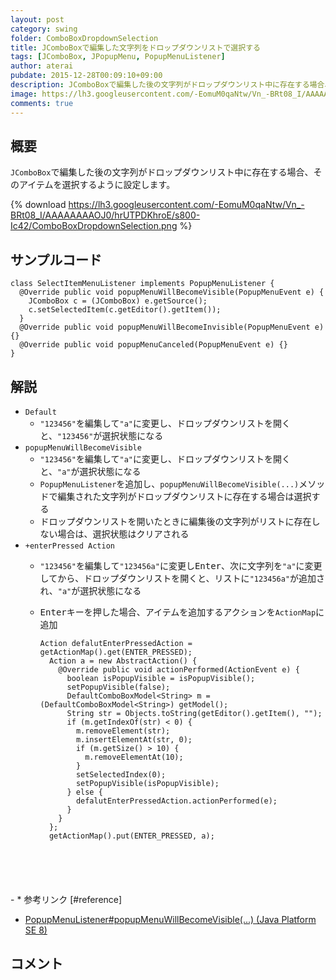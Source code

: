 ```yaml
---
layout: post
category: swing
folder: ComboBoxDropdownSelection
title: JComboBoxで編集した文字列をドロップダウンリストで選択する
tags: [JComboBox, JPopupMenu, PopupMenuListener]
author: aterai
pubdate: 2015-12-28T00:09:10+09:00
description: JComboBoxで編集した後の文字列がドロップダウンリスト中に存在する場合、そのアイテムを選択するように設定します。
image: https://lh3.googleusercontent.com/-EomuM0qaNtw/Vn_-BRt08_I/AAAAAAAAOJ0/hrUTPDKhroE/s800-Ic42/ComboBoxDropdownSelection.png
comments: true
---
```

## 概要
`JComboBox`で編集した後の文字列がドロップダウンリスト中に存在する場合、そのアイテムを選択するように設定します。

{% download https://lh3.googleusercontent.com/-EomuM0qaNtw/Vn_-BRt08_I/AAAAAAAAOJ0/hrUTPDKhroE/s800-Ic42/ComboBoxDropdownSelection.png %}

## サンプルコード
<pre class="prettyprint"><code>class SelectItemMenuListener implements PopupMenuListener {
  @Override public void popupMenuWillBecomeVisible(PopupMenuEvent e) {
    JComboBox c = (JComboBox) e.getSource();
    c.setSelectedItem(c.getEditor().getItem());
  }
  @Override public void popupMenuWillBecomeInvisible(PopupMenuEvent e) {}
  @Override public void popupMenuCanceled(PopupMenuEvent e) {}
}
</code></pre>

## 解説
- `Default`
    - `"123456"`を編集して`"a"`に変更し、ドロップダウンリストを開くと、`"123456"`が選択状態になる
- `popupMenuWillBecomeVisible`
    - `"123456"`を編集して`"a"`に変更し、ドロップダウンリストを開くと、`"a"`が選択状態になる
    - `PopupMenuListener`を追加し、`popupMenuWillBecomeVisible(...)`メソッドで編集された文字列がドロップダウンリストに存在する場合は選択する
    - ドロップダウンリストを開いたときに編集後の文字列がリストに存在しない場合は、選択状態はクリアされる
- `+enterPressed Action`
    - `"123456"`を編集して`"123456a"`に変更し<kbd>Enter</kbd>、次に文字列を`"a"`に変更してから、ドロップダウンリストを開くと、リストに`"123456a"`が追加され、`"a"`が選択状態になる
    - <kbd>Enter</kbd>キーを押した場合、アイテムを追加するアクションを`ActionMap`に追加
        
        <pre class="prettyprint"><code>Action defalutEnterPressedAction = getActionMap().get(ENTER_PRESSED);
        Action a = new AbstractAction() {
          @Override public void actionPerformed(ActionEvent e) {
            boolean isPopupVisible = isPopupVisible();
            setPopupVisible(false);
            DefaultComboBoxModel&lt;String&gt; m = (DefaultComboBoxModel&lt;String&gt;) getModel();
            String str = Objects.toString(getEditor().getItem(), "");
            if (m.getIndexOf(str) &lt; 0) {
              m.removeElement(str);
              m.insertElementAt(str, 0);
              if (m.getSize() &gt; 10) {
                m.removeElementAt(10);
              }
              setSelectedIndex(0);
              setPopupVisible(isPopupVisible);
            } else {
              defalutEnterPressedAction.actionPerformed(e);
            }
          }
        };
        getActionMap().put(ENTER_PRESSED, a);
</code></pre>
    - * 参考リンク [#reference]
- [PopupMenuListener#popupMenuWillBecomeVisible(...) (Java Platform SE 8)](https://docs.oracle.com/javase/jp/8/docs/api/javax/swing/event/PopupMenuListener.html#popupMenuWillBecomeVisible-javax.swing.event.PopupMenuEvent-)

<!-- dummy comment line for breaking list -->

## コメント
